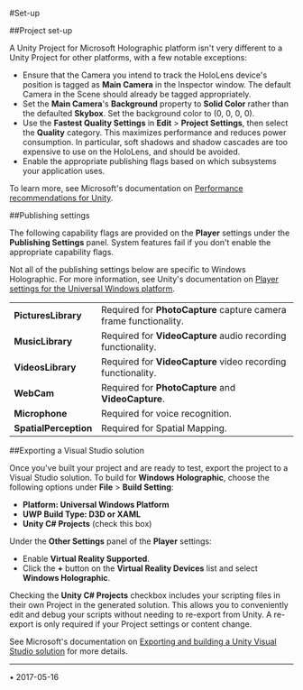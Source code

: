 #Set-up

##Project set-up

A Unity Project for Microsoft Holographic platform isn't very different to a Unity Project for other platforms, with a few notable exceptions:

* Ensure that the Camera you intend to track the HoloLens device's position is tagged as __Main Camera__ in the Inspector window. The default Camera in the Scene should already be tagged appropriately.  
* Set the __Main Camera__'s __Background__ property to __Solid Color__ rather than the defaulted __Skybox__. Set the background color to (0, 0, 0, 0).
* Use the __Fastest Quality Settings__ in __Edit__ > __Project Settings__, then select the __Quality__ category.  This maximizes performance and reduces power consumption. In particular, soft shadows and shadow cascades are too expensive to use on the HoloLens, and should be avoided.
* Enable the appropriate publishing flags based on which subsystems your application uses.

To learn more, see Microsoft's documentation on [Performance recommendations for Unity](https://dev.windows.com/en-us/holographic/Performance_recommendations_for_Unity).

##Publishing settings

The following capability flags are provided on the __Player__ settings under the __Publishing Settings__ panel. System features fail if you don't enable the appropriate capability flags. 

Not all of the publishing settings below are specific to Windows Holographic. For more information, see Unity's documentation on [Player settings for the Universal Windows platform](class-PlayerSettingsWSA).

| | |
|:---|:---|
|__PicturesLibrary__|Required for __PhotoCapture__ capture camera frame functionality.|
|__MusicLibrary__|Required for __VideoCapture__ audio recording functionality.|
|__VideosLibrary__|Required for __VideoCapture__ video recording functionality.|
|__WebCam__|Required for __PhotoCapture__ and __VideoCapture__.|
|__Microphone__|Required for voice recognition.|
|__SpatialPerception__|Required for Spatial Mapping.|


##Exporting a Visual Studio solution


Once you've built your project and are ready to test, export the project to a Visual Studio solution. To build for __Windows Holographic__, choose the following options under __File__ > __Build Setting__:

* __Platform: Universal Windows Platform__
* __UWP Build Type: D3D or XAML__
* __Unity C# Projects__ (check this box)

Under the __Other Settings__ panel of the __Player__ settings:

* Enable __Virtual Reality Supported__.
* Click the __+__ button on the __Virtual Reality Devices__ list and select __Windows Holographic__.

Checking the __Unity C# Projects__ checkbox includes your scripting files in their own Project in the generated solution. This allows you to conveniently edit and debug your scripts without needing to re-export from Unity. A re-export is only required if your Project settings or content change. 

See Microsoft's documentation on [Exporting and building a Unity Visual Studio solution](https://dev.windows.com/en-us/holographic/Exporting_and_building_a_Unity_Visual_Studio_solution)  for more details.

---

<span class="page-edit">• 2017-05-16  <!-- include IncludeTextAmendPageNoEdit --></span><br/>